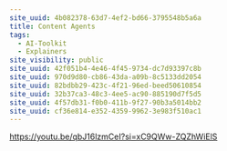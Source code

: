 ```yaml
---
site_uuid: 4b082378-63d7-4ef2-bd66-3795548b5a6a
title: Content Agents
tags:
  - AI-Toolkit
  - Explainers
site_visibility: public
site_uuid: 42f051b4-4e46-4f45-9734-dc7d93397c8b
site_uuid: 970d9d80-cb86-43da-a09b-8c5133dd2054
site_uuid: 82bdbb29-423c-4f21-96ed-beed50610854
site_uuid: 32b37ca3-48c3-4ee5-ac90-885190d7f5d5
site_uuid: 4f57db31-f0b0-411b-9f27-90b3a5014bb2
site_uuid: cf36e814-e352-4359-9962-3e983f510ac1
---
```


https://youtu.be/qbJ16lzmCeI?si=xC9QWw-ZQZhWiElS